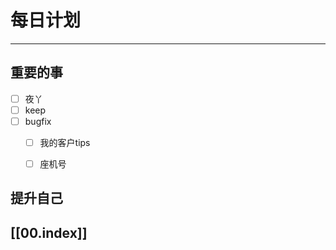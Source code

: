 
# 每日计划
---
## 重要的事

- [ ]    夜丫
- [ ]   keep
- [ ]  bugfix
    - [ ] 我的客户tips
    - [ ] 座机号



## 提升自己

  



## [[00.index]]











